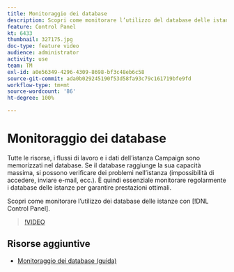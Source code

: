 ```yaml
---
title: Monitoraggio dei database
description: Scopri come monitorare l’utilizzo del database delle istanze.
feature: Control Panel
kt: 6433
thumbnail: 327175.jpg
doc-type: feature video
audience: administrator
activity: use
team: TM
exl-id: a0e56349-4296-4309-8698-bf3c48eb6c58
source-git-commit: ada0b029245190f53d58fa93c79c161719bfe9fd
workflow-type: tm+mt
source-wordcount: '86'
ht-degree: 100%

---
```


# Monitoraggio dei database

Tutte le risorse, i flussi di lavoro e i dati dell’istanza Campaign sono memorizzati nel database. Se il database raggiunge la sua capacità massima, si possono verificare dei problemi nell’istanza (impossibilità di accedere, inviare e-mail, ecc.). È quindi essenziale monitorare regolarmente i database delle istanze per garantire prestazioni ottimali.

Scopri come monitorare l’utilizzo dei database delle istanze con [!DNL Control Panel].

>[!VIDEO](https://video.tv.adobe.com/v/327175?quality=12)

## Risorse aggiuntive

* [Monitoraggio dei database (guida)](https://experienceleague.adobe.com/docs/control-panel/using/performance-monitoring/database-monitoring.html?lang=it#performance-monitoring)
